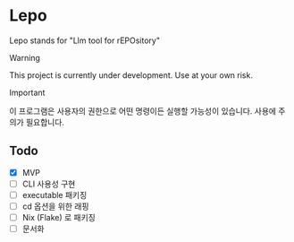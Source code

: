 # Lepo

Lepo stands for "Llm tool for rEPOsitory"

> [!WARNING]
> This project is currently under development. Use at your own risk.

> [!IMPORTANT]
> 이 프로그램은 사용자의 권한으로 어떤 명령이든 실행할 가능성이 있습니다. 사용에
> 주의가 필요합니다.

## Todo

- [x] MVP
- [ ] CLI 사용성 구현
- [ ] executable 패키징
- [ ] cd 옵션을 위한 래핑
- [ ] Nix (Flake) 로 패키징
- [ ] 문서화
